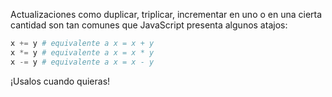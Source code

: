 Actualizaciones como duplicar, triplicar, incrementar en uno o en una cierta cantidad son tan comunes que JavaScript presenta algunos atajos:

```python
x += y # equivalente a x = x + y
x *= y # equivalente a x = x * y
x -= y # equivalente a x = x - y
```

¡Usalos cuando quieras!
